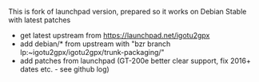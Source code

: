 This is fork of launchpad version, prepared so it works on Debian Stable with latest patches

- get latest upstream from https://launchpad.net/igotu2gpx
- add debian/* from upstream with "bzr branch lp:~igotu2gpx/igotu2gpx/trunk-packaging/"
- add patches from launchpad (GT-200e better clear support, fix 2016+ dates etc. - see github log)
